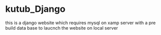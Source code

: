 # kutub_Django
 this is a django website which requires mysql on xamp server with a pre build data base to laucnch the website on local server
